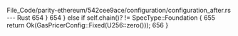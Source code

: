 File_Code/parity-ethereum/542cee9ace/configuration/configuration_after.rs --- Rust
654                 }                                                                                                                                        654                 } else if self.chain()? != SpecType::Foundation {
                                                                                                                                                             655                         return Ok(GasPricerConfig::Fixed(U256::zero()));
                                                                                                                                                             656                 }

